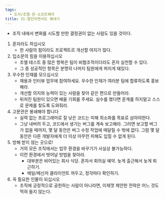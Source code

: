 ```yaml
---
tags:
  - 도서/조엘-온-소프트웨어
title: 31-말단이면서도 해내기
---
```




- 조직 내에서 변화를 시도할 만한 결정권이 없는 사람도 있을 것이다.

1. 혼자라도 하십시오
	- 한 사람의 힘이라도 프로젝트르 개선할 여지가 많다.
2. 입소문의 힘을 이용하십시오
	- 조엘 테스트 중 많은 항복은 팀이 비협조적이더라도 혼자 실천할 수 있다. 
	- 그 중 성공적인 항목은 분명히 나머지 팀원에게 퍼지게 돼있다.
3. 우수한 인재를 모으십시오
	- 채용과 인터뷰 업무에 참여하세요. 우수한 인재가 여러분 팀에 합류하도록 홍보해라.
	- 개선할 의지와 능력이 있는 사람을 찾아 같은 편으로 만들어라.
	- 뒤처진 팀원이 있으면 배울 기회를 주세요. 실수를 했다면 훈계를 하지말고 스스로 문제를 찾도록 도와줘라.
4. 고문관은 봉쇄해야 합니다
	- 실력 없는 프로그래머로 질 낮은 코드는 피해 최소화를 목표로 삼아야한다.
	- 그냥 내버려 두고, 코드에서 생기는 버그를 계속 보고해라. 그러면 보고할 버그가 없을 때까지, 몇 달 동안은 버그 수정 작업에 매달릴 수 밖에 없다. 그럼 몇 달 동안은 다른 개발자에게 더 이상 아무런 피해도 입힐 수 없게 된다.
5. 방해 받지 않는 곳으로!
	- 거의 모든 조직에서는 업무 환경을 바꾸기가 사실상 불가능하다.
	- 이런 환경에서 벗어날 방법을 찾아라.
		- 대부분은 비어있는 회사 식당. 혼자서 회의실 예약. 늦게 출근해서 늦게 퇴근하기.
		- 메일/메신저 클라이언트 꺼두고, 정각마다 확인하기.
6. 꼭 필요한 인물이 되십시오
	- 조직에 긍정적으로 공헌하는 사람이 아니라면, 이제껏 제안한 전략은 어느 것도 먹혀 들지 않는다.
